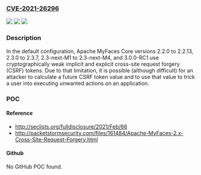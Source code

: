 ### [CVE-2021-26296](https://cve.mitre.org/cgi-bin/cvename.cgi?name=CVE-2021-26296)
![](https://img.shields.io/static/v1?label=Product&message=Apache%20MyFaces%20Core&color=blue)
![](https://img.shields.io/static/v1?label=Version&message=Apache%20MyFaces%20Core%202.2%3C%202.2.14%20&color=brighgreen)
![](https://img.shields.io/static/v1?label=Vulnerability&message=CWE-352%20Cross-Site%20Request%20Forgery%20(CSRF)&color=brighgreen)

### Description

In the default configuration, Apache MyFaces Core versions 2.2.0 to 2.2.13, 2.3.0 to 2.3.7, 2.3-next-M1 to 2.3-next-M4, and 3.0.0-RC1 use cryptographically weak implicit and explicit cross-site request forgery (CSRF) tokens. Due to that limitation, it is possible (although difficult) for an attacker to calculate a future CSRF token value and to use that value to trick a user into executing unwanted actions on an application.

### POC

#### Reference
- http://seclists.org/fulldisclosure/2021/Feb/66
- http://packetstormsecurity.com/files/161484/Apache-MyFaces-2.x-Cross-Site-Request-Forgery.html

#### Github
No GitHub POC found.

